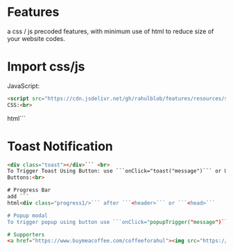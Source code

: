 # Features
a css / js precoded features, with minimum use of html to reduce size of your website codes.
# Import css/js
JavaScript:<br>
```html
<script src="https://cdn.jsdelivr.net/gh/rahulblob/features/resources/script.v1.1.js"></script>``` <br>
CSS:<br>
```
html<link rel="stylesheet" href="https://cdn.jsdelivr.net/gh/rahulblob/features/resources/style.v1.1css"/>```

# Toast Notification

```html
<div class="toast"></div>``` <br>
To Trigger Toast Using Button: use ```onClick="toast("message")``` or Use It In A Function: ```toast("message")```;<br>
Buttons:<br>

# Progress Bar
add ```
html<div class="progress1/>``` after ```<header>``` or ```<head>```

# Popup modal
To trigger popup using button use ```onClick="popupTrigger("message")``` or use in a function ```popupTrigger("message")```

# Supporters
<a href="https://www.buymeacoffee.com/coffeeforahul"><img src="https://img.buymeacoffee.com/button-api/?text=Buy me a coffee&emoji=&slug=coffeeforahul&button_colour=5F7FFF&font_colour=ffffff&font_family=Comic&outline_colour=000000&coffee_colour=FFDD00" /></a>
